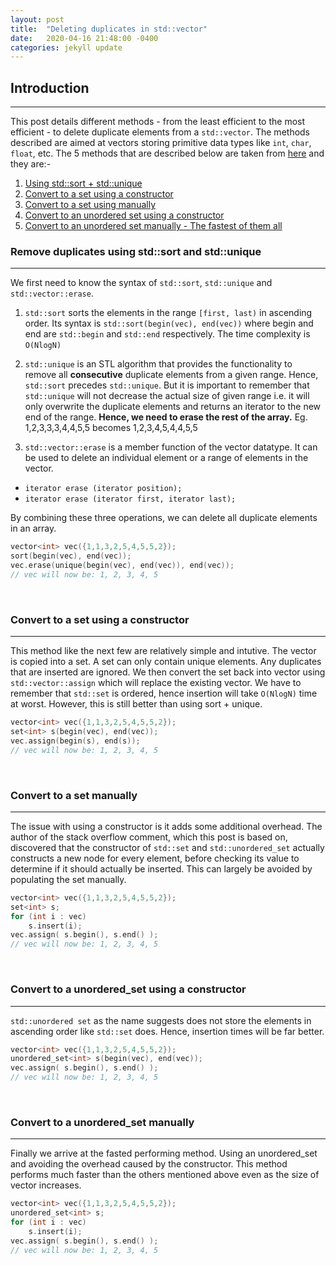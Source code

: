 ```yaml
---
layout: post
title:  "Deleting duplicates in std::vector"
date:   2020-04-16 21:48:00 -0400
categories: jekyll update
---
```

## Introduction
-------
This post details different methods - from the least efficient to the most efficient - to delete duplicate elements from a `std::vector`. The methods described are aimed at vectors storing primitive data types like `int`, `char`, `float`, etc. The 5 methods that are described below are taken from [here](https://stackoverflow.com/questions/1041620/whats-the-most-efficient-way-to-erase-duplicates-and-sort-a-vector) and they are:-
1. [Using std::sort + std::unique](#sort_unique)
2. [Convert to a set using a constructor](#ordered_constructor)
3. [Convert to a set using manually](#ordered_manual)
4. [Convert to an unordered set using a constructor](#unordered_constructor)
5. [Convert to an unordered set manually - The fastest of them all](#unordered_manual)

### <a name="sort_unique"></a>Remove duplicates using std::sort and std::unique
-------
We first need to know the syntax of `std::sort`, `std::unique` and `std::vector::erase`.
1. `std::sort` sorts the elements in the range `[first, last)` in ascending order. Its syntax is `std::sort(begin(vec), end(vec))` where begin and end are `std::begin` and `std::end` respectively. The time complexity is `O(NlogN)`
&nbsp;

2. `std::unique` is an STL algorithm that provides the functionality to remove all **consecutive** duplicate elements from a given range. Hence, `std::sort` precedes `std::unique`. But it is important to remember that `std::unique` will not decrease the actual size of given range i.e. it will only overwrite the duplicate elements and returns an iterator to the new end of the range. **Hence, we need to erase the rest of the array.**
    Eg. 1,2,3,3,3,4,4,5,5 becomes 1,2,3,4,5,4,4,5,5
&nbsp;

3.  `std::vector::erase` is a member function of the vector datatype. It can be used to delete an individual element or a range of elements in the vector. 
+ `iterator erase (iterator position);`
+ `iterator erase (iterator first, iterator last);`

By combining these three operations, we can delete all duplicate elements in an array.

```cpp
vector<int> vec({1,1,3,2,5,4,5,5,2});
sort(begin(vec), end(vec));
vec.erase(unique(begin(vec), end(vec)), end(vec));
// vec will now be: 1, 2, 3, 4, 5
```

&nbsp;

### <a name="ordered_constructor"></a>Convert to a set using a constructor
-------
This method like the next few are relatively simple and intutive. The vector is copied into a set. A set can only contain unique elements. Any duplicates that are inserted are ignored. We then convert the set back into vector using `std::vector::assign` which will replace the existing vector. We have to remember that `std::set` is ordered, hence insertion will take `O(NlogN)` time at worst. However, this is still better than using sort + unique.

```cpp
vector<int> vec({1,1,3,2,5,4,5,5,2});
set<int> s(begin(vec), end(vec));
vec.assign(begin(s), end(s));
// vec will now be: 1, 2, 3, 4, 5
```

&nbsp;

### <a name="ordered_manual"></a>Convert to a set manually
-------
The issue with using a constructor is it adds some additional overhead. The author of the stack overflow comment, which this post is based on, discovered that the constructor of `std::set` and `std::unordered_set` actually constructs a new node for every element, before checking its value to determine if it should actually be inserted. This can largely be avoided by populating the set manually.

```cpp
vector<int> vec({1,1,3,2,5,4,5,5,2});
set<int> s;
for (int i : vec)
    s.insert(i);
vec.assign( s.begin(), s.end() );
// vec will now be: 1, 2, 3, 4, 5
```

&nbsp;

### <a name="unordered_constructor"></a>Convert to a unordered_set using a constructor
-------
`std::unordered set` as the name suggests does not store the elements in ascending order like `std::set` does. Hence, insertion times will be far better.

```cpp
vector<int> vec({1,1,3,2,5,4,5,5,2});
unordered_set<int> s(begin(vec), end(vec));
vec.assign( s.begin(), s.end() );
// vec will now be: 1, 2, 3, 4, 5
```

&nbsp;

### <a name="unordered_manual"></a>Convert to a unordered_set manually
-------
Finally we arrive at the fasted performing method. Using an unordered_set and avoiding the overhead caused by the constructor. This method performs much faster than the others mentioned above even as the size of vector increases.

```cpp
vector<int> vec({1,1,3,2,5,4,5,5,2});
unordered_set<int> s;
for (int i : vec)
    s.insert(i);
vec.assign( s.begin(), s.end() );
// vec will now be: 1, 2, 3, 4, 5
```
&nbsp;
